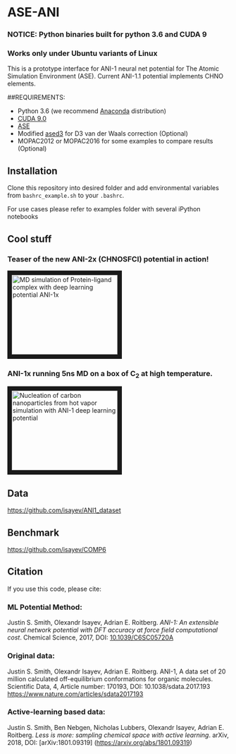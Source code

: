 # ASE-ANI

### NOTICE: Python binaries built for python 3.6 and CUDA 9
### Works only under Ubuntu variants of Linux 

This is a prototype interface for ANI-1 neural net potential for The Atomic Simulation Environment (ASE). Current ANI-1.1 potential implements CHNO elements.

##REQUIREMENTS:
* Python 3.6 (we recommend [Anaconda](https://www.continuum.io/downloads) distribution)
* [CUDA 9.0](https://developer.nvidia.com/cuda-downloads)
* [ASE](https://wiki.fysik.dtu.dk/ase/index.html)
* Modified [ased3](https://github.com/isayev/ased3) for D3 van der Waals correction (Optional) 
* MOPAC2012 or MOPAC2016 for some examples to compare results (Optional) 

## Installation
Clone this repository into desired folder and add environmental variables from `bashrc_example.sh` to your `.bashrc`. 

For use cases please refer to examples folder with several iPython notebooks

## Cool stuff
### Teaser of the new ANI-2x (CHNOSFCl) potential in action! 
<a href="https://www.youtube.com/watch?v=37Ba9hxEnHI" target="_blank"><img src="http://img.youtube.com/vi/37Ba9hxEnHI/0.jpg" 
alt="MD simulation of Protein-ligand complex with deep learning potential ANI-1x" width="240" height="180" border="10" /></a>

### ANI-1x running 5ns MD on a box of C<sub>2</sub> at high temperature.
<a href="https://www.youtube.com/watch?v=DRVMH5u8EA0" target="_blank"><img src="http://img.youtube.com/vi/DRVMH5u8EA0/0.jpg" 
alt="Nucleation of carbon nanoparticles from hot vapor simulation with ANI-1 deep learning potential" width="240" height="180" border="10" /></a>

## Data
https://github.com/isayev/ANI1_dataset

## Benchmark
https://github.com/isayev/COMP6

## Citation
If you use this code, please cite:

### ML Potential Method:
Justin S. Smith, Olexandr Isayev, Adrian E. Roitberg. *ANI-1: An extensible neural network potential with DFT accuracy at force field computational cost*. Chemical Science, 2017, DOI: [10.1039/C6SC05720A](http://pubs.rsc.org/en/content/articlelanding/2017/sc/c6sc05720a)

### Original data:
Justin S. Smith, Olexandr Isayev, Adrian E. Roitberg. ANI-1, A data set of 20 million calculated off-equilibrium conformations for organic molecules. Scientific Data, 4, Article number: 170193, DOI: 10.1038/sdata.2017.193 https://www.nature.com/articles/sdata2017193

### Active-learning based data:
Justin S. Smith, Ben Nebgen, Nicholas Lubbers, Olexandr Isayev, Adrian E. Roitberg. *Less is more: sampling chemical space with active learning*. arXiv, 2018, DOI: [arXiv:1801.09319] (https://arxiv.org/abs/1801.09319)

